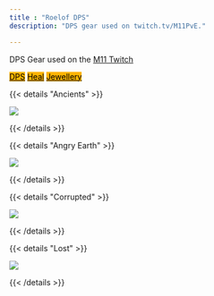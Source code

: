 ```yaml
---
title : "Roelof DPS"
description: "DPS gear used on twitch.tv/M11PvE."

---
```

DPS Gear used on the <a href="https://twitch.tv/M11PvE" target="_blank">M11 Twitch</a>

 <a class="btn btn-primary btn-lg px-4 mb-2" style="color:black;background-color:#fdb402;" href="/roelof/dps"
        role="button">DPS</a>
<a class="btn btn-primary btn-lg px-4 mb-2" style="color:black;background-color:#fdb402;" href="/roelof/heals"
        role="button">Heal</a>
 <a class="btn btn-primary btn-lg px-4 mb-2" style="color:black;background-color:#fdb402;" href="/roelof/jewellery"
        role="button">Jewellery</a>
        
{{< details "Ancients" >}}

<a href="/images/builds/roelof/ancientdps.png/" target="_blank"><img src="/images/builds/roelof/ancientdps.png/"></a>
    
{{< /details >}}

{{< details "Angry Earth" >}}

<a href="/images/builds/roelof/angrydps.png/" target="_blank"><img src="/images/builds/roelof/angrydps.png/"></a>
    
{{< /details >}}

{{< details "Corrupted" >}}

<a href="/images/builds/roelof/corrupteddps.png/" target="_blank"><img src="/images/builds/roelof/corrupteddps.png/"></a>
    
{{< /details >}}

{{< details "Lost" >}}

<a href="/images/builds/roelof/lostdps.png/" target="_blank"><img src="/images/builds/roelof/lostdps.png/"></a>
    
{{< /details >}}